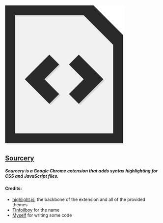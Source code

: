 ![Sourcery icon](https://raw.githubusercontent.com/JordanFitz/sourcery/master/img/logo.png)

## [Sourcery](https://chrome.google.com/webstore/detail/sourcery/kfbjhkbbfinlgdpidcgjlcpmmaldfbpe)

##### Sourcery is a Google Chrome extension that adds syntax highlighting for CSS and JavaScript files.

#### Credits:

* [highlight.js](http://highlightjs.org), the backbone of the extension and all of the provided themes
* [Tinfoilboy](http://tinfoilboy.com) for the name
* [Myself](http://jordanfitz.com) for writing some code